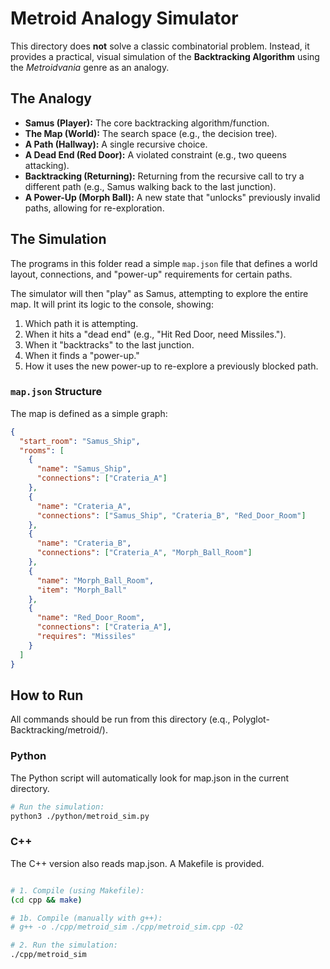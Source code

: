 # Metroid Analogy Simulator

This directory does **not** solve a classic combinatorial problem. Instead, it provides a practical, visual simulation of the **Backtracking Algorithm** using the *Metroidvania* genre as an analogy.

## The Analogy

* **Samus (Player):** The core backtracking algorithm/function.
* **The Map (World):** The search space (e.g., the decision tree).
* **A Path (Hallway):** A single recursive choice.
* **A Dead End (Red Door):** A violated constraint (e.g., two queens attacking).
* **Backtracking (Returning):** Returning from the recursive call to try a different path (e.g., Samus walking back to the last junction).
* **A Power-Up (Morph Ball):** A new state that "unlocks" previously invalid paths, allowing for re-exploration.

## The Simulation

The programs in this folder read a simple `map.json` file that defines a world layout, connections, and "power-up" requirements for certain paths.

The simulator will then "play" as Samus, attempting to explore the entire map. It will print its logic to the console, showing:
1.  Which path it is attempting.
2.  When it hits a "dead end" (e.g., "Hit Red Door, need Missiles.").
3.  When it "backtracks" to the last junction.
4.  When it finds a "power-up."
5.  How it uses the new power-up to re-explore a previously blocked path.

### `map.json` Structure

The map is defined as a simple graph:

```json
{
  "start_room": "Samus_Ship",
  "rooms": [
    {
      "name": "Samus_Ship",
      "connections": ["Crateria_A"]
    },
    {
      "name": "Crateria_A",
      "connections": ["Samus_Ship", "Crateria_B", "Red_Door_Room"]
    },
    {
      "name": "Crateria_B",
      "connections": ["Crateria_A", "Morph_Ball_Room"]
    },
    {
      "name": "Morph_Ball_Room",
      "item": "Morph_Ball"
    },
    {
      "name": "Red_Door_Room",
      "connections": ["Crateria_A"],
      "requires": "Missiles"
    }
  ]
}
```

## How to Run
All commands should be run from this directory (e.q., Polyglot-Backtracking/metroid/).

### Python
The Python script will automatically look for map.json in the current directory.

```bash
# Run the simulation:
python3 ./python/metroid_sim.py
```

### C++

The C++ version also reads map.json. A Makefile is provided.

```bash

# 1. Compile (using Makefile):
(cd cpp && make)

# 1b. Compile (manually with g++):
# g++ -o ./cpp/metroid_sim ./cpp/metroid_sim.cpp -O2

# 2. Run the simulation:
./cpp/metroid_sim
```